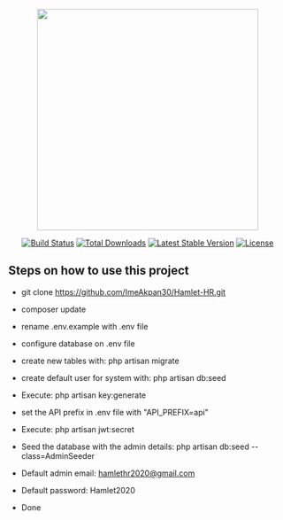 <p align="center"><img src="https://res.cloudinary.com/dtfbvvkyp/image/upload/v1566331377/laravel-logolockup-cmyk-red.svg" width="400"></p>

<p align="center">
<a href="https://travis-ci.org/laravel/framework"><img src="https://travis-ci.org/laravel/framework.svg" alt="Build Status"></a>
<a href="https://packagist.org/packages/laravel/framework"><img src="https://poser.pugx.org/laravel/framework/d/total.svg" alt="Total Downloads"></a>
<a href="https://packagist.org/packages/laravel/framework"><img src="https://poser.pugx.org/laravel/framework/v/stable.svg" alt="Latest Stable Version"></a>
<a href="https://packagist.org/packages/laravel/framework"><img src="https://poser.pugx.org/laravel/framework/license.svg" alt="License"></a>
</p>

## Steps on how to use this project 



- git clone https://github.com/ImeAkpan30/Hamlet-HR.git

- composer update

- rename .env.example with .env file

- configure database on .env file 

- create new tables with: php artisan migrate

- create default user for system with: php artisan db:seed

- Execute: php artisan key:generate

- set the API prefix in .env file with "API_PREFIX=api"

- Execute: php artisan jwt:secret

- Seed the database with the admin details: php artisan db:seed --class=AdminSeeder

- Default admin email: hamlethr2020@gmail.com
- Default password: Hamlet2020

- Done

